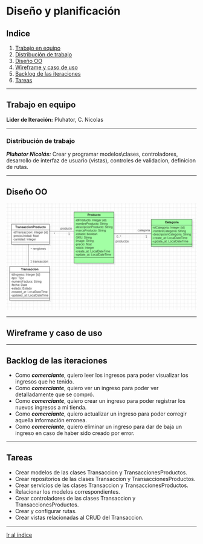 # Diseño y planificación

## Indice
1. [Trabajo en equipo](#trabajo-en-equipo)
2. [Distribución de trabajo](#distribución-de-trabajo)
3. [Diseño OO](#diseño-OO)
4. [Wireframe y caso de uso](#wireframe-y-caso-de-uso)
5. [Backlog de las iteraciones](#backlog-de-las-iteraciones)
6. [Tareas](#tareas)

---

## Trabajo en equipo
**Lider de Iteración:** Pluhator, C. Nicolas

---

### Distribución de trabajo
_**Pluhator Nicolás:**_ Crear y programar modelos\clases, controladores, desarrollo de interfaz de usuario (vistas), controles de validacion, definicion de rutas.

---
 
## Diseño OO
![Diagrama de clases de IT2](/docs/iteracion2/diagrams/IT2_diagramaDeClases.JPG)

---

## Wireframe y caso de uso

---

## Backlog de las iteraciones

- Como _**comerciante**_, quiero leer los ingresos para poder visualizar los ingresos que he tenido.
- Como _**comerciante**_, quiero ver un ingreso para poder ver detalladamente que se compró.
- Como _**comerciante**_, quiero crear un ingreso para poder registrar los nuevos ingresos a mi tienda.
- Como _**comerciante**_, quiero actualizar un ingreso para poder corregir aquella información erronea.
- Como _**comerciante**_, quiero eliminar un ingreso para dar de baja un ingreso en caso de haber sido creado por error.

---

## Tareas

- Crear modelos de las clases Transaccion y TransaccionesProductos.
- Crear repositorios de las clases Transaccion y TransaccionesProductos.
- Crear servicios de las clases Transaccion y TransaccionesProductos.
- Relacionar los modelos correspondientes.
- Crear controladores de las clases Transaccion y TransaccionesProductos.
- Crear y configurar rutas.
- Crear vistas relacionadas al CRUD del Transaccion.

---

[Ir al índice](#indice)